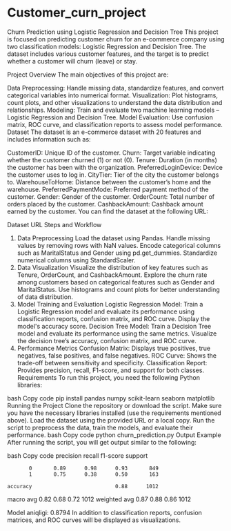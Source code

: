 # Customer_curn_project

Churn Prediction using Logistic Regression and Decision Tree
This project is focused on predicting customer churn for an e-commerce company using two classification models: Logistic Regression and Decision Tree. The dataset includes various customer features, and the target is to predict whether a customer will churn (leave) or stay.

Project Overview
The main objectives of this project are:

Data Preprocessing: Handle missing data, standardize features, and convert categorical variables into numerical format.
Visualization: Plot histograms, count plots, and other visualizations to understand the data distribution and relationships.
Modeling: Train and evaluate two machine learning models – Logistic Regression and Decision Tree.
Model Evaluation: Use confusion matrix, ROC curve, and classification reports to assess model performance.
Dataset
The dataset is an e-commerce dataset with 20 features and includes information such as:

CustomerID: Unique ID of the customer.
Churn: Target variable indicating whether the customer churned (1) or not (0).
Tenure: Duration (in months) the customer has been with the organization.
PreferredLoginDevice: Device the customer uses to log in.
CityTier: Tier of the city the customer belongs to.
WarehouseToHome: Distance between the customer’s home and the warehouse.
PreferredPaymentMode: Preferred payment method of the customer.
Gender: Gender of the customer.
OrderCount: Total number of orders placed by the customer.
CashbackAmount: Cashback amount earned by the customer.
You can find the dataset at the following URL:

Dataset URL
Steps and Workflow
1. Data Preprocessing
Load the dataset using Pandas.
Handle missing values by removing rows with NaN values.
Encode categorical columns such as MaritalStatus and Gender using pd.get_dummies.
Standardize numerical columns using StandardScaler.
2. Data Visualization
Visualize the distribution of key features such as Tenure, OrderCount, and CashbackAmount.
Explore the churn rate among customers based on categorical features such as Gender and MaritalStatus.
Use histograms and count plots for better understanding of data distribution.
3. Model Training and Evaluation
Logistic Regression Model:
Train a Logistic Regression model and evaluate its performance using classification reports, confusion matrix, and ROC curve.
Display the model's accuracy score.
Decision Tree Model:
Train a Decision Tree model and evaluate its performance using the same metrics.
Visualize the decision tree’s accuracy, confusion matrix, and ROC curve.
4. Performance Metrics
Confusion Matrix: Displays true positives, true negatives, false positives, and false negatives.
ROC Curve: Shows the trade-off between sensitivity and specificity.
Classification Report: Provides precision, recall, F1-score, and support for both classes.
Requirements
To run this project, you need the following Python libraries:

bash
Copy code
pip install pandas numpy scikit-learn seaborn matplotlib
Running the Project
Clone the repository or download the script.
Make sure you have the necessary libraries installed (use the requirements mentioned above).
Load the dataset using the provided URL or a local copy.
Run the script to preprocess the data, train the models, and evaluate their performance.
bash
Copy code
python churn_prediction.py
Output Example
After running the script, you will get output similar to the following:

bash
Copy code
              precision    recall  f1-score   support

           0       0.89      0.98      0.93       849
           1       0.75      0.38      0.50       163

    accuracy                           0.88      1012
   macro avg       0.82      0.68      0.72      1012
weighted avg       0.87      0.88      0.86      1012

Model aniqligi: 0.8794
In addition to classification reports, confusion matrices, and ROC curves will be displayed as visualizations.
